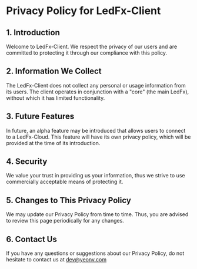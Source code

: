 # Privacy Policy for LedFx-Client

## 1. Introduction

Welcome to LedFx-Client. We respect the privacy of our users and are committed to protecting it through our compliance with this policy.

## 2. Information We Collect

The LedFx-Client does not collect any personal or usage information from its users. The client operates in conjunction with a "core" (the main LedFx), without which it has limited functionality.

## 3. Future Features

In future, an alpha feature may be introduced that allows users to connect to a LedFx-Cloud. This feature will have its own privacy policy, which will be provided at the time of its introduction.

## 4. Security

We value your trust in providing us your information, thus we strive to use commercially acceptable means of protecting it.

## 5. Changes to This Privacy Policy

We may update our Privacy Policy from time to time. Thus, you are advised to review this page periodically for any changes.

## 6. Contact Us

If you have any questions or suggestions about our Privacy Policy, do not hesitate to contact us at dev@yeonv.com
